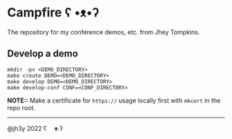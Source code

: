 # Campfire ʕ •ᴥ•ʔ

The repository for my conference demos, etc. from Jhey Tompkins.

## Develop a demo
```
mkdir -pv <DEMO_DIRECTORY>
make create DEMO=<DEMO_DIRECTORY>
make develop DEMO=<DEMO_DIRECTORY>
make develop-conf CONF=<CONF_DIRECTORY>
```

__NOTE::__ Make a certificate for `https://` usage locally first with `mkcert` in the repo root.

---

@jh3y 2022 ʕ　·ᴥ·ʔ

